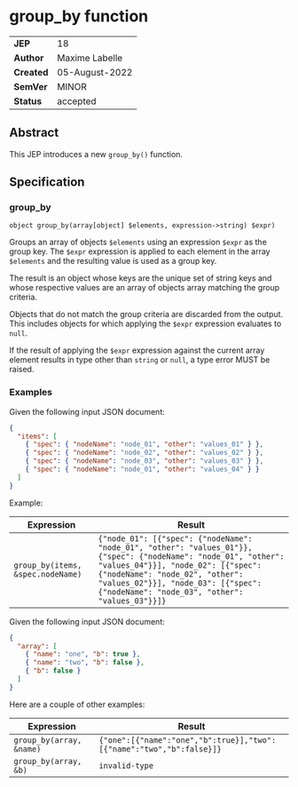 # group_by function

|||
|---|---
| **JEP**    |  18
| **Author** | Maxime Labelle
| **Created**| 05-August-2022
| **SemVer** | MINOR
| **Status**| accepted

## Abstract

This JEP introduces a new `group_by()` function.

## Specification

### group_by

```
object group_by(array[object] $elements, expression->string) $expr)
```

Groups an array of objects `$elements` using an expression `$expr` as the group key.
The `$expr` expression is applied to each element in the array `$elements` and the 
resulting value is used as a group key.

The result is an object whose keys are the unique set of string keys and whose respective values are an array of objects array matching the group criteria.

Objects that do not match the group criteria are discarded from the output.
This includes objects for which applying the `$expr` expression evaluates to `null`.

If the result of applying the `$expr` expression against the current array element
results in type other than `string` or `null`, a type error MUST be raised.

### Examples

Given the following input JSON document:

```json
{
  "items": [
    { "spec": { "nodeName": "node_01", "other": "values_01" } },
    { "spec": { "nodeName": "node_02", "other": "values_02" } },
    { "spec": { "nodeName": "node_03", "other": "values_03" } },
    { "spec": { "nodeName": "node_01", "other": "values_04" } }
  ]
}
```

Example:

|Expression|Result
|---|---
|`` group_by(items, &spec.nodeName) ``| ` {"node_01": [{"spec": {"nodeName": "node_01", "other": "values_01"}}, {"spec": {"nodeName": "node_01", "other": "values_04"}}], "node_02": [{"spec": {"nodeName": "node_02", "other": "values_02"}}], "node_03": [{"spec": {"nodeName": "node_03", "other": "values_03"}}]} `

Given the following input JSON document:

```json
{
  "array": [
    { "name": "one", "b": true },
    { "name": "two", "b": false },
    { "b": false }
  ]
}
```

Here are a couple of other examples:

|Expression|Result
|---|---
|`` group_by(array, &name) `` | ` {"one":[{"name":"one","b":true}],"two":[{"name":"two","b":false}]} `
|`` group_by(array, &b) `` | `invalid-type`
